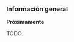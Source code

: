 <!-- 
.. title: MSC Adams
.. slug: msc-adams
.. date: 2017-07-05 17:11:06 UTC-05:00
.. tags: 
.. category: 
.. link: 
.. description: 
.. type: text
-->

### Información general

**Próximamente**

TODO.